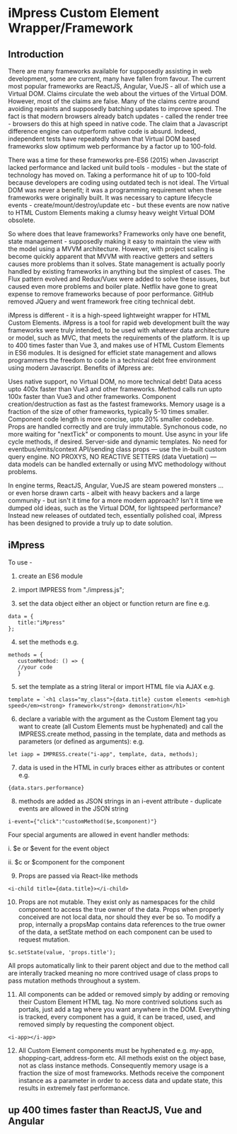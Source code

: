 # iMpress Custom Element Wrapper/Framework

## Introduction

There are many frameworks available for supposedly assisting in web development, some are current, many have fallen from favour. The current most popular frameworks are ReactJS, Angular, VueJS - all of which use a Virtual DOM. Claims circulate the web about the virtues of the Virtual DOM. However, most of the claims are false. Many of the claims centre around avoiding repaints and supposedly batching updates to improve speed. The fact is that modern browsers already batch updates - called the render tree - browsers do this at high speed in native code. The claim that a Javascript difference engine can outperform native code is absurd. Indeed, independent tests have repeatedly shown that Virtual DOM based frameworks slow optimum web performance by a factor up to 100-fold. 

There was a time for these frameworks pre-ES6 (2015) when Javascript lacked performance and lacked unit build tools - modules - but the state of technology has moved on. Taking a performance hit of up to 100-fold because developers are coding using outdated tech is not ideal. The Virtual DOM was never a benefit; it was a programming requirement when these frameworks were originally built. It was necessary to capture lifecycle events - create/mount/destroy/update etc - but these events are now native to HTML Custom Elements making a clumsy heavy weight Virtual DOM obsolete.   

So where does that leave frameworks? Frameworks only have one benefit, state management - supposedly making it easy to maintain the view with the model using a MVVM architecture. However, with project scaling is become quickly apparent that MVVM with reactive getters and setters causes more problems than it solves. State management is actually poorly handled by existing frameworks in anything but the simplest of cases. The Flux pattern evolved and Redux/Vuex were added to solve these issues, but caused even more problems and boiler plate. Netflix have gone to great expense to remove frameworks because of poor performance. GitHub removed JQuery and went framework free citing technical debt.

iMpress is different - it is a high-speed lightweight wrapper for HTML Custom Elements. iMpress is a tool for rapid web development built the way frameworks were truly intended, to be used with whatever data architecture or model, such as MVC, that meets the requirements of the platform. It is up to 400 times faster than Vue 3, and makes use of HTML Custom Elements in ES6 modules. It is designed for efficiet state management and allows programmers the freedom to code in a technical debt free environment using modern Javascript. Benefits of iMpress are:

Uses native support, no Virtual DOM, no more technical debt!
Data acess upto 400x faster than Vue3 and other frameworks.
Method calls run upto 100x faster than Vue3 and other frameworks.
Component creation/destruction as fast as the fastest frameworks.
Memory usage is a fraction of the size of other frameworks, typically 5-10 times smaller.
Component code length is more concise, upto 20% smaller codebase.
Props are handled correctly and are truly immutable.
Synchonous code, no more waiting for "nextTick" or components to mount.
Use async in your life cycle methods, if desired.
Server-side and dynamic templates.
No need for eventbus/emits/context API/sending class props — use the in-built custom query engine.
NO PROXYS, NO REACTIVE SETTERS (data Vuetation) — data models can be handled externally or using MVC methodology without problems.

In engine terms, ReactJS, Angular, VueJS are steam powered monsters ... or even horse drawn carts - albeit with heavy backers and a large community - but isn't it time for a more modern approach? Isn't it time we dumped old ideas, such as the Virtual DOM, for lightspeed performance? Instead new releases of outdated tech, essentially polished coal, iMpress has been designed to provide a truly up to date solution.

## iMpress


To use - 

1. create an ES6 module

2. import IMPRESS from "./impress.js";

3. set the data object either an object or function return are fine e.g.
```
data = {
   title:"iMpress"		
};
```
4. set the methods e.g.
```
methods = {
   customMethod: () => {
   //your code
   }
```
5. set the template as a string literal or import HTML file via AJAX e.g.
```
template = `<h1 class="my_class">{data.title} custom elements <em>high speed</em><strong> framework</strong> demonstration</h1>`
```

6. declare a variable with the argument as the Custom Element tag you want to create (all Custom Elements must be hyphenated) and call the IMPRESS.create method, passing in the template, data and methods as parameters (or defined as arguments): e.g. 
```
let iapp = IMPRESS.create("i-app", template, data, methods);
```

7. data is used in the HTML in curly braces either as attributes or content e.g.
```
{data.stars.performance}
```

8. methods are added as JSON strings in an i-event attribute - duplicate events are allowed in the JSON string
```
i-event={"click":"customMethod($e,$component)"}
```

Four special arguments are allowed in event handler methods:

i. $e or $event for the event object

ii. $c or $component for the component

9. Props are passed via React-like methods
```
<i-child title={data.title}></i-child>
```

10. Props are not mutable. They exist only as namespaces for the child component to access the true owner of the data. Props when properly conceived are not local data, nor should they ever be so. To modify a prop, internally a propsMap contains data references to the true owner of the data, a setState method on each component can be used to request mutation.
```
$c.setState(value, 'props.title');
```
All props automatically link to their parent object and due to the method call are interally tracked meaning no more contrived usage of class props to pass mutation methods throughout a system.

11. All components can be added or removed simply by adding or removing their Custom Element HTML tag. No more contrived solutions such as portals, just add a tag where you want anywhere in the DOM. Everything is tracked, every component has a guid, it can be traced, used, and removed simply by requesting the component object.
```
<i-app></i-app> 
```

12. All Custom Element components must be hyphenated e.g. my-app, shopping-cart, address-form etc. All methods exist on the object base, not as class instance methods. Consequently memory usage is a fraction the size of most frameworks. Methods receive the component instance as a parameter in order to access data and update state, this results in extremely fast performance.

## up 400 times faster than ReactJS, Vue and Angular
